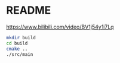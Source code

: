 # README

<https://www.bilibili.com/video/BV1j54y1i7Lq>


```bash
mkdir build
cd build
cmake ..
./src/main
```
